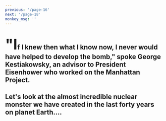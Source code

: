 ```yaml
---
previous: '/page-16'
next: '/page-18'
monkey_msg: ''
---
```


## <span style="font-size:47px;">"I</span>f I knew then what I know now, I never would have helped to develop the bomb," spoke George Kestiakowsky, an advisor to President Eisenhower who worked on the Manhattan Project.

## Let's look at the almost incredible nuclear monster we have created in the last forty years on planet Earth....
